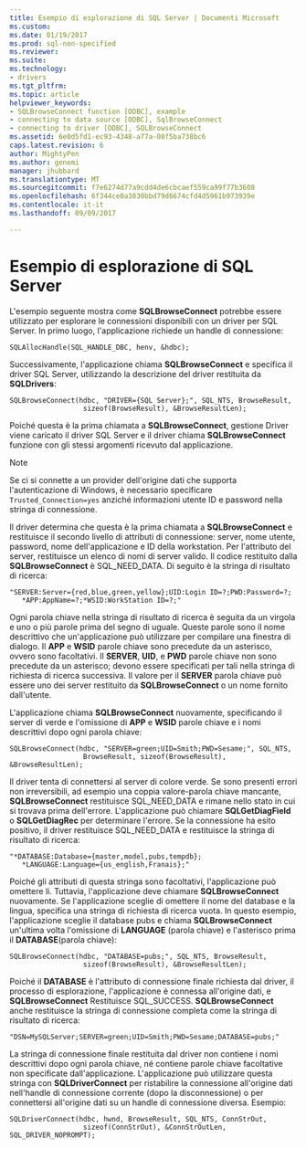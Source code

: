 ```yaml
---
title: Esempio di esplorazione di SQL Server | Documenti Microsoft
ms.custom: 
ms.date: 01/19/2017
ms.prod: sql-non-specified
ms.reviewer: 
ms.suite: 
ms.technology:
- drivers
ms.tgt_pltfrm: 
ms.topic: article
helpviewer_keywords:
- SQLBrowseConnect function [ODBC], example
- connecting to data source [ODBC], SqlBrowseConnect
- connecting to driver [ODBC], SQLBrowseConnect
ms.assetid: 6e0d5fd1-ec93-4348-a77a-08f5ba738bc6
caps.latest.revision: 6
author: MightyPen
ms.author: genemi
manager: jhubbard
ms.translationtype: MT
ms.sourcegitcommit: f7e6274d77a9cdd4de6cbcaef559ca99f77b3608
ms.openlocfilehash: 6f344ce0a3830bbd79d6674cfd4d5961b973939e
ms.contentlocale: it-it
ms.lasthandoff: 09/09/2017

---
```

# <a name="sql-server-browsing-example"></a>Esempio di esplorazione di SQL Server
L'esempio seguente mostra come **SQLBrowseConnect** potrebbe essere utilizzato per esplorare le connessioni disponibili con un driver per SQL Server. In primo luogo, l'applicazione richiede un handle di connessione:  
  
```  
SQLAllocHandle(SQL_HANDLE_DBC, henv, &hdbc);  
```  
  
 Successivamente, l'applicazione chiama **SQLBrowseConnect** e specifica il driver SQL Server, utilizzando la descrizione del driver restituita da **SQLDrivers**:  
  
```  
SQLBrowseConnect(hdbc, "DRIVER={SQL Server};", SQL_NTS, BrowseResult,  
                  sizeof(BrowseResult), &BrowseResultLen);  
```  
  
 Poiché questa è la prima chiamata a **SQLBrowseConnect**, gestione Driver viene caricato il driver SQL Server e il driver chiama **SQLBrowseConnect** funzione con gli stessi argomenti ricevuto dal applicazione.  
  
> [!NOTE]  
>  Se ci si connette a un provider dell'origine dati che supporta l'autenticazione di Windows, è necessario specificare `Trusted_Connection=yes` anziché informazioni utente ID e password nella stringa di connessione.  
  
 Il driver determina che questa è la prima chiamata a **SQLBrowseConnect** e restituisce il secondo livello di attributi di connessione: server, nome utente, password, nome dell'applicazione e ID della workstation. Per l'attributo del server, restituisce un elenco di nomi di server valido. Il codice restituito dalla **SQLBrowseConnect** è SQL_NEED_DATA. Di seguito è la stringa di risultato di ricerca:  
  
```  
"SERVER:Server={red,blue,green,yellow};UID:Login ID=?;PWD:Password=?;  
   *APP:AppName=?;*WSID:WorkStation ID=?;"  
```  
  
 Ogni parola chiave nella stringa di risultato di ricerca è seguita da un virgola e uno o più parole prima del segno di uguale. Queste parole sono il nome descrittivo che un'applicazione può utilizzare per compilare una finestra di dialogo. Il **APP** e **WSID** parole chiave sono precedute da un asterisco, ovvero sono facoltativi. Il **SERVER**, **UID**, e **PWD** parole chiave non sono precedute da un asterisco; devono essere specificati per tali nella stringa di richiesta di ricerca successiva. Il valore per il **SERVER** parola chiave può essere uno dei server restituito da **SQLBrowseConnect** o un nome fornito dall'utente.  
  
 L'applicazione chiama **SQLBrowseConnect** nuovamente, specificando il server di verde e l'omissione di **APP** e **WSID** parole chiave e i nomi descrittivi dopo ogni parola chiave:  
  
```  
SQLBrowseConnect(hdbc, "SERVER=green;UID=Smith;PWD=Sesame;", SQL_NTS,  
                  BrowseResult, sizeof(BrowseResult), &BrowseResultLen);  
```  
  
 Il driver tenta di connettersi al server di colore verde. Se sono presenti errori non irreversibili, ad esempio una coppia valore-parola chiave mancante, **SQLBrowseConnect** restituisce SQL_NEED_DATA e rimane nello stato in cui si trovava prima dell'errore. L'applicazione può chiamare **SQLGetDiagField** o **SQLGetDiagRec** per determinare l'errore. Se la connessione ha esito positivo, il driver restituisce SQL_NEED_DATA e restituisce la stringa di risultato di ricerca:  
  
```  
"*DATABASE:Database={master,model,pubs,tempdb};  
   *LANGUAGE:Language={us_english,Franais};"  
```  
  
 Poiché gli attributi di questa stringa sono facoltativi, l'applicazione può omettere li. Tuttavia, l'applicazione deve chiamare **SQLBrowseConnect** nuovamente. Se l'applicazione sceglie di omettere il nome del database e la lingua, specifica una stringa di richiesta di ricerca vuota. In questo esempio, l'applicazione sceglie il database pubs e chiama **SQLBrowseConnect** un'ultima volta l'omissione di **LANGUAGE** (parola chiave) e l'asterisco prima il **DATABASE**(parola chiave):  
  
```  
SQLBrowseConnect(hdbc, "DATABASE=pubs;", SQL_NTS, BrowseResult,  
                  sizeof(BrowseResult), &BrowseResultLen);  
```  
  
 Poiché il **DATABASE** è l'attributo di connessione finale richiesta dal driver, il processo di esplorazione, l'applicazione è connessa all'origine dati, e **SQLBrowseConnect** Restituisce SQL_SUCCESS. **SQLBrowseConnect** anche restituisce la stringa di connessione completa come la stringa di risultato di ricerca:  
  
```  
"DSN=MySQLServer;SERVER=green;UID=Smith;PWD=Sesame;DATABASE=pubs;"  
```  
  
 La stringa di connessione finale restituita dal driver non contiene i nomi descrittivi dopo ogni parola chiave, né contiene parole chiave facoltative non specificate dall'applicazione. L'applicazione può utilizzare questa stringa con **SQLDriverConnect** per ristabilire la connessione all'origine dati nell'handle di connessione corrente (dopo la disconnessione) o per connettersi all'origine dati su un handle di connessione diversa. Esempio:  
  
```  
SQLDriverConnect(hdbc, hwnd, BrowseResult, SQL_NTS, ConnStrOut,  
                  sizeof(ConnStrOut), &ConnStrOutLen, SQL_DRIVER_NOPROMPT);  
```
